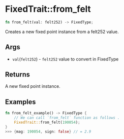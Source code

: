 # FixedTrait::from\_felt


```rust
fn from_felt(val: felt252) -> FixedType;
```

Creates a new fixed point instance from a felt252 value.

## Args

* `val`(`felt252`) - `felt252` value to convert in FixedType

## Returns 

A new fixed point instance.

## Examples

```rust
fn from_felt_example() -> FixedType {
    // We can call `from_felt` function as follows . 
    FixedTrait::from_felt(190054);
}
>>> {mag: 190054, sign: false} // = 2.9
```
